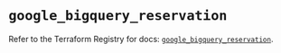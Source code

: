 # `google_bigquery_reservation`

Refer to the Terraform Registry for docs: [`google_bigquery_reservation`](https://registry.terraform.io/providers/hashicorp/google/6.37.0/docs/resources/bigquery_reservation).
